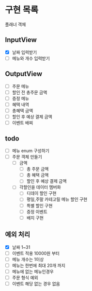 # 구현 목록
플래너 객체 
## InputView
- [X] 날짜 입력받기   
- [ ] 메뉴와 개수 입력받기   
## OutputView
- [ ] 주문 메뉴  
- [ ] 할인 전 총주문 금액   
- [ ] 증정 메뉴   
- [ ] 혜택 내역   
- [ ] 총혜택 금액   
- [ ] 할인 후 예상 결제 금액   
- [ ] 이벤트 배찌    

## todo
- [ ] 메뉴 enum 구성하기
- [ ] 주문 객체 만들기
  - [ ] 금액 
    - [ ] 총 주문 금액 
    - [ ] 총 혜택 금액
    - [ ] 할인 후 예상 결제 금액
  - [ ] 각할인을 데이터 멤버화
    - [ ] 디데이 할인 구현
    - [ ] 평일,주말 카테고릴 메뉴 할인 구현
    - [ ] 특별 할인 구현
    - [ ] 증정 이벤트
    - [ ] 배지 구현

## 예외 처리
- [X] 날짜 1~31   
- [ ] 이벤트 적용 10000원 부터   
- [ ] 메뉴 개수는 1이상
- [ ] 메뉴는 한번에 최대 20개 까지   
- [ ] 메뉴에 없는 메뉴인경우   
- [ ] 주문 형식 예외   
- [ ] 이벤트 해당 없는 경우 없음

